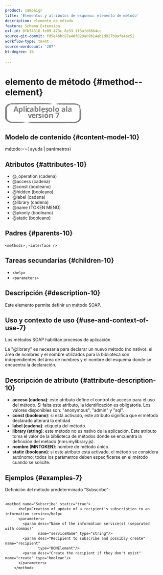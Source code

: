 ```yaml
---
product: campaign
title: 'Elementos y atributos de esquema: elemento de método'
description: elemento de método
feature: Schema Extension
exl-id: 0fb74318-fe09-473c-8e33-1f3afd66b4cc
source-git-commit: fd5e4bbc87a48f029a09b14ab1d927b9afe4ac52
workflow-type: tm+mt
source-wordcount: '207'
ht-degree: 1%

---
```


# elemento de método {#method--element}

![](../../../assets/v7-only.svg)

## Modelo de contenido {#content-model-10}

método:==( ayuda | parámetros)

## Atributos {#attributes-10}

* @_operation (cadena)
* @access (cadena)
* @const (booleano)
* @hidden (booleano)
* @label (cadena)
* @library (cadena)
* @name (TOKEN MENÚ)
* @pkonly (booleano)
* @static (booleano)

## Padres {#parents-10}

`<methods>`  ,  `<interface />`

## Tareas secundarias {#children-10}

* `<help>`
* `<parameters>`

## Descripción {#description-10}

Este elemento permite definir un método SOAP.

## Uso y contexto de uso {#use-and-context-of-use-7}

Los métodos SOAP habilitan procesos de aplicación.

La &quot;@library&quot; es necesaria para declarar un nuevo método (no nativo): el área de nombres y el nombre utilizados para la biblioteca son independientes del área de nombres y el nombre del esquema donde se encuentra la declaración.

## Descripción de atributo {#attribute-description-10}

* **acceso (cadena)**: este atributo define el control de acceso para el uso del método. Si falta este atributo, la identificación es obligatoria. Los valores disponibles son: &quot;anonymous&quot;, &quot;admin&quot; y &quot;sql&quot;.
* **const (booleano)**: si está activado, este atributo significa que el método declarado alterará la entidad
* **label (cadena)**: etiqueta del método.
* **library (string)**: este método no es nativo de la aplicación. Este atributo toma el valor de la biblioteca de métodos donde se encuentra la definición del método (nms:mylibrary.js).
* **nombre (MNTOKEN)**: nombre de método único.
* **static (booleano)**: si este atributo está activado, el método se considera autónomo; todos los parámetros deben especificarse en el método cuando se solicite.

## Ejemplos {#examples-7}

Definición del método predeterminado &quot;Subscribe&quot;:

```
 
<method name="Subscribe" static="true">
      <help>Creation of update of a recipient's subscription to an information service</help>
      <parameters>
        <param desc="Name of the information service(s) (separated with commas)"
               name="serviceName" type="string"/>
        <param desc="Recipient to subscribe and possibly create" name="recipient"
               type="DOMElement"/>
        <param desc="Create the recipient if they don't exist" name="create" type="boolean"/>
      </parameters>     
    </method>
```
